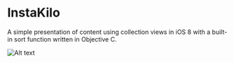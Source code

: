 # InstaKilo
A simple presentation of content using collection views in iOS 8 with a built-in sort function written in Objective C.

![Alt text](https://www.dropbox.com/s/juxsyofz8ed4kda/InstaKilo.gif?raw=1 "Insta.Kilo")
